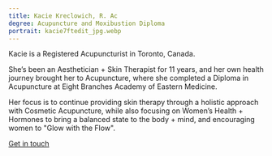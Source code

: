 ```yaml
---
title: Kacie Kreclowich, R. Ac
degree: Acupuncture and Moxibustion Diploma
portrait: kacie7ftedit_jpg.webp
---
```

Kacie is a Registered Acupuncturist in Toronto, Canada.

She’s been an Aesthetician + Skin Therapist for 11 years, and her own health journey brought her to Acupuncture, where she completed a Diploma in Acupuncture at Eight Branches Academy of Eastern Medicine. 

Her focus is to continue providing skin therapy through a holistic approach with Cosmetic Acupuncture, while also focusing on Women’s Health + Hormones to bring a balanced state to the body + mind, and encouraging women to "Glow with the Flow".

[​Get in touch](https://www.silkandpalm.ca/)